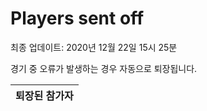 # Players sent off
최종 업데이트: 2020년 12월 22일 15시 25분


경기 중 오류가 발생하는 경우 자동으로 퇴장됩니다.


| 퇴장된 참가자 |
|:---:|